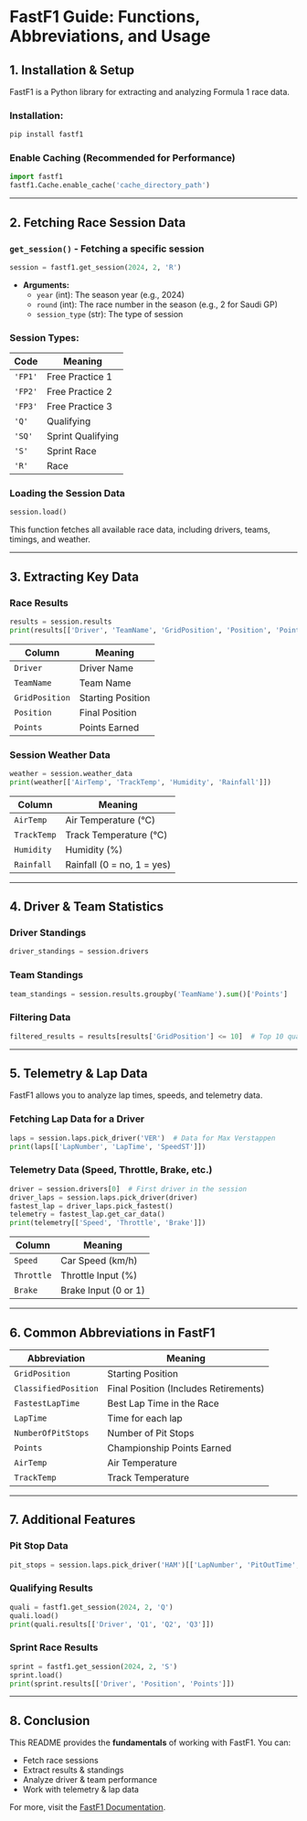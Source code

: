 # FastF1 Guide: Functions, Abbreviations, and Usage

## 1. **Installation & Setup**
FastF1 is a Python library for extracting and analyzing Formula 1 race data.

### **Installation:**
```bash
pip install fastf1
```

### **Enable Caching (Recommended for Performance)**
```python
import fastf1
fastf1.Cache.enable_cache('cache_directory_path')
```

---

## 2. **Fetching Race Session Data**

### **`get_session()` - Fetching a specific session**
```python
session = fastf1.get_session(2024, 2, 'R')
```
- **Arguments:**
  - `year` (int): The season year (e.g., 2024)
  - `round` (int): The race number in the season (e.g., 2 for Saudi GP)
  - `session_type` (str): The type of session

### **Session Types:**
| Code  | Meaning |
|--------|----------------|
| `'FP1'` | Free Practice 1 |
| `'FP2'` | Free Practice 2 |
| `'FP3'` | Free Practice 3 |
| `'Q'` | Qualifying |
| `'SQ'` | Sprint Qualifying |
| `'S'` | Sprint Race |
| `'R'` | Race |

### **Loading the Session Data**
```python
session.load()
```
This function fetches all available race data, including drivers, teams, timings, and weather.

---

## 3. **Extracting Key Data**

### **Race Results**
```python
results = session.results
print(results[['Driver', 'TeamName', 'GridPosition', 'Position', 'Points']])
```

| Column | Meaning |
|--------|---------|
| `Driver` | Driver Name |
| `TeamName` | Team Name |
| `GridPosition` | Starting Position |
| `Position` | Final Position |
| `Points` | Points Earned |


### **Session Weather Data**
```python
weather = session.weather_data
print(weather[['AirTemp', 'TrackTemp', 'Humidity', 'Rainfall']])
```

| Column | Meaning |
|--------|---------|
| `AirTemp` | Air Temperature (°C) |
| `TrackTemp` | Track Temperature (°C) |
| `Humidity` | Humidity (%) |
| `Rainfall` | Rainfall (0 = no, 1 = yes) |


---

## 4. **Driver & Team Statistics**

### **Driver Standings**
```python
driver_standings = session.drivers
```

### **Team Standings**
```python
team_standings = session.results.groupby('TeamName').sum()['Points']
```

### **Filtering Data**
```python
filtered_results = results[results['GridPosition'] <= 10]  # Top 10 qualifiers
```

---

## 5. **Telemetry & Lap Data**
FastF1 allows you to analyze lap times, speeds, and telemetry data.

### **Fetching Lap Data for a Driver**
```python
laps = session.laps.pick_driver('VER')  # Data for Max Verstappen
print(laps[['LapNumber', 'LapTime', 'SpeedST']])
```

### **Telemetry Data (Speed, Throttle, Brake, etc.)**
```python
driver = session.drivers[0]  # First driver in the session
driver_laps = session.laps.pick_driver(driver)
fastest_lap = driver_laps.pick_fastest()
telemetry = fastest_lap.get_car_data()
print(telemetry[['Speed', 'Throttle', 'Brake']])
```

| Column | Meaning |
|--------|---------|
| `Speed` | Car Speed (km/h) |
| `Throttle` | Throttle Input (%) |
| `Brake` | Brake Input (0 or 1) |

---

## 6. **Common Abbreviations in FastF1**

| Abbreviation | Meaning |
|-------------|---------|
| `GridPosition` | Starting Position |
| `ClassifiedPosition` | Final Position (Includes Retirements) |
| `FastestLapTime` | Best Lap Time in the Race |
| `LapTime` | Time for each lap |
| `NumberOfPitStops` | Number of Pit Stops |
| `Points` | Championship Points Earned |
| `AirTemp` | Air Temperature |
| `TrackTemp` | Track Temperature |

---

## 7. **Additional Features**

### **Pit Stop Data**
```python
pit_stops = session.laps.pick_driver('HAM')[['LapNumber', 'PitOutTime', 'PitInTime']]
```

### **Qualifying Results**
```python
quali = fastf1.get_session(2024, 2, 'Q')
quali.load()
print(quali.results[['Driver', 'Q1', 'Q2', 'Q3']])
```

### **Sprint Race Results**
```python
sprint = fastf1.get_session(2024, 2, 'S')
sprint.load()
print(sprint.results[['Driver', 'Position', 'Points']])
```

---

## 8. **Conclusion**
This README provides the **fundamentals** of working with FastF1. You can:
- Fetch race sessions
- Extract results & standings
- Analyze driver & team performance
- Work with telemetry & lap data

For more, visit the [FastF1 Documentation](https://docs.fastf1.dev/).

